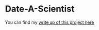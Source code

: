 # Date-A-Scientist

You can find my [write up of this project here](https://lottesofcode.github.io/Portfolio/fastpages/jupyter/2022/06/22/date-a-scientist.html)
